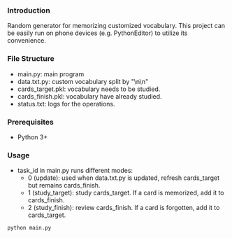 ### Introduction
Random generator for memorizing customized vocabulary. This project can be easily run on phone devices (e.g. PythonEditor) to utilize its convenience.

### File Structure
+ main.py: main program
+ data.txt.py: custom vocabulary split by "\n\n"
+ cards_target.pkl: vocabulary needs to be studied.
+ cards_finish.pkl: vocabulary have already studied.
+ status.txt: logs for the operations.

### Prerequisites
+ Python 3+

### Usage
+ task_id in main.py runs different modes:
    + 0 (update): used when data.txt.py is updated, refresh cards_target but remains cards_finish.
    + 1 (study_target): study cards_target. If a card is memorized, add it to cards_finish.
    + 2 (study_finish): review cards_finish. If a card is forgotten, add it to cards_target.
```bash
python main.py
```